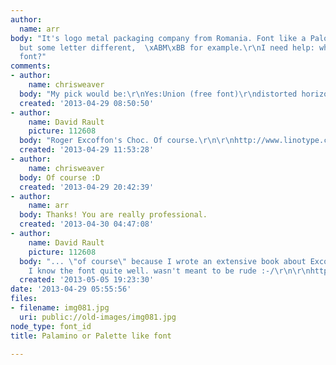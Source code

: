 ```yaml
---
author:
  name: arr
body: "It's logo metal packaging company from Romania. Font like a Palomino or Palette,
  but some letter different,  \xABM\xBB for example.\r\nI need help: what is this
  font?"
comments:
- author:
    name: chrisweaver
  body: "My pick would be:\r\nYes:Union (free font)\r\ndistorted horizontally. "
  created: '2013-04-29 08:50:50'
- author:
    name: David Rault
    picture: 112608
  body: "Roger Excoffon's Choc. Of course.\r\n\r\nhttp://www.linotype.com/fr/86037/Choc-famille.html"
  created: '2013-04-29 11:53:28'
- author:
    name: chrisweaver
  body: Of course :D
  created: '2013-04-29 20:42:39'
- author:
    name: arr
  body: Thanks! You are really professional.
  created: '2013-04-30 04:47:08'
- author:
    name: David Rault
    picture: 112608
  body: "... \"of course\" because I wrote an extensive book about Excoffon...\r\n\r\nso
    I know the font quite well. wasn't meant to be rude :-/\r\n\r\nhttp://www.amazon.fr/Roger-Excoffon-Le-gentleman-typographe/dp/2911220390"
  created: '2013-05-05 19:23:30'
date: '2013-04-29 05:55:56'
files:
- filename: img081.jpg
  uri: public://old-images/img081.jpg
node_type: font_id
title: Palamino or Palette like font

---
```

